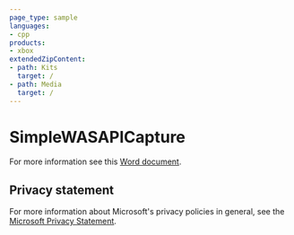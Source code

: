 ```yaml
---
page_type: sample
languages:
- cpp
products:
- xbox
extendedZipContent:
- path: Kits
  target: /
- path: Media
  target: /
---
```


# SimpleWASAPICapture

For more information see this [Word document](https://github.com/microsoft/Xbox-GDK-Samples/blob/main/Samples/Audio/SimpleWASAPICapture/Readme.docx).

## Privacy statement

For more information about Microsoft's privacy policies in general, see the [Microsoft Privacy Statement](https://privacy.microsoft.com/privacystatement/).
